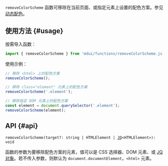 `removeColorScheme` 函数可移除在当前页面、或指定元素上设置的配色方案。参见 [动态配色](/zh-cn/docs/2/styles/dynamic-color)。

## 使用方法 {#usage}

按需导入函数：

```js
import { removeColorScheme } from 'mdui/functions/removeColorScheme.js';
```

使用示例：

```js
// 移除 <html> 上的配色方案
removeColorScheme();

// 移除 class="element" 元素上的配色方案
removeColorScheme('.element');

// 移除指定 DOM 元素上的配色方案
const element = document.querySelector('.element');
removeColorScheme(element);
```

## API {#api}

<pre><code class="nohighlight">removeColorScheme(target?: string | HTMLElement | <a href="/zh-cn/docs/2/functions/jq">JQ</a>&lt;HTMLElement&gt;): void</code></pre>

函数的参数为要移除配色方案的元素，值可以是 CSS 选择器、DOM 元素、或 [JQ 对象](/zh-cn/docs/2/functions/jq)。若不传入参数，则默认为 `document.documentElement`，`<html>` 元素。
